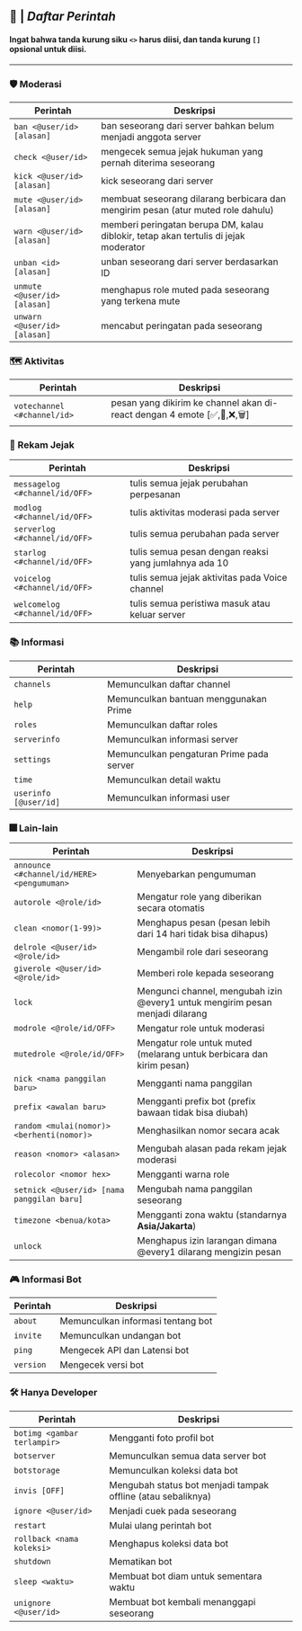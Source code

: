 ## 🍁 | _**Daftar Perintah**_

#### Ingat bahwa tanda kurung siku `<>` harus diisi, dan tanda kurung `[]` opsional untuk diisi.
---
### 🛡 Moderasi
| Perintah | Deskripsi |
| --- | --- |
| `ban <@user/id> [alasan]` | ban seseorang dari server bahkan belum menjadi anggota server |
| `check <@user/id>`| mengecek semua jejak hukuman yang pernah diterima seseorang |
| `kick <@user/id> [alasan]` | kick seseorang dari server |
| `mute <@user/id> [alasan]` | membuat seseorang dilarang berbicara dan mengirim pesan (atur muted role dahulu) |
| `warn <@user/id> [alasan]`| memberi peringatan berupa DM, kalau diblokir, tetap akan tertulis di jejak moderator |
| `unban <id> [alasan]`| unban seseorang dari server berdasarkan ID |
| `unmute <@user/id> [alasan]`| menghapus role muted pada seseorang yang terkena mute |
| `unwarn <@user/id> [alasan]` | mencabut peringatan pada seseorang |

### 🗺 Aktivitas
| Perintah | Deskripsi |
| --- | --- |
| `votechannel <#channel/id>` | pesan yang dikirim ke channel akan di-react dengan 4 emote  [✅,📝,❌,🗑] |

### 📜 Rekam Jejak
| Perintah | Deskripsi |
| --- | --- |
| `messagelog <#channel/id/OFF>` | tulis semua jejak perubahan perpesanan |
| `modlog <#channel/id/OFF>` | tulis aktivitas moderasi pada server |
| `serverlog <#channel/id/OFF>` | tulis semua perubahan pada server |
| `starlog <#channel/id/OFF>` | tulis semua pesan dengan reaksi yang jumlahnya ada 10 |
| `voicelog <#channel/id/OFF>` | tulis semua jejak aktivitas pada Voice channel |
| `welcomelog <#channel/id/OFF>` | tulis semua peristiwa masuk atau keluar server |

### 📚 Informasi
| Perintah | Deskripsi |
| --- | --- |
| `channels` | Memunculkan daftar channel |
| `help` | Memunculkan bantuan menggunakan Prime |
| `roles` | Memunculkan daftar roles |
| `serverinfo` | Memunculkan informasi server |
| `settings` | Memunculkan pengaturan Prime pada server |
| `time` | Memunculkan detail waktu |
| `userinfo [@user/id]` | Memunculkan informasi user |

### 🎆 Lain-lain
| Perintah | Deskripsi |
| --- | --- |
| `announce <#channel/id/HERE> <pengumuman>` | Menyebarkan pengumuman |
| `autorole <@role/id>` | Mengatur role yang diberikan secara otomatis |
| `clean <nomor(1-99)>` | Menghapus pesan (pesan lebih dari 14 hari tidak bisa dihapus) |
| `delrole <@user/id> <@role/id>` | Mengambil role dari seseorang |
| `giverole <@user/id> <@role/id>` | Memberi role kepada seseorang |
| `lock` | Mengunci channel, mengubah izin @every1 untuk mengirim pesan menjadi dilarang |
| `modrole <@role/id/OFF>` | Mengatur role untuk moderasi |
| `mutedrole <@role/id/OFF>` | Mengatur role untuk muted (melarang untuk berbicara dan kirim pesan) |
| `nick <nama panggilan baru>` | Mengganti nama panggilan |
| `prefix <awalan baru>` | Mengganti prefix bot (prefix bawaan tidak bisa diubah) |
| `random <mulai(nomor)> <berhenti(nomor)>` | Menghasilkan nomor secara acak |
| `reason <nomor> <alasan>` | Mengubah alasan pada rekam jejak moderasi |
| `rolecolor <nomor hex>` | Mengganti warna role |
| `setnick <@user/id> [nama panggilan baru]` | Mengubah nama panggilan seseorang |
| `timezone <benua/kota>` | Mengganti zona waktu (standarnya **Asia/Jakarta**) |
| `unlock` | Menghapus izin larangan dimana @every1 dilarang mengizin pesan|

### 🎮 Informasi Bot
| Perintah | Deskripsi |
| --- | --- |
| `about` | Memunculkan informasi tentang bot |
| `invite` | Memunculkan undangan bot |
| `ping` | Mengecek API dan Latensi bot |
| `version` | Mengecek versi bot |

### 🛠 Hanya Developer
| Perintah | Deskripsi |
| --- | --- |
| `botimg <gambar terlampir>` | Mengganti foto profil bot |
| `botserver` | Memunculkan semua data server bot |
| `botstorage` | Memunculkan koleksi data bot |
| `invis [OFF]` | Mengubah status bot menjadi tampak offline (atau sebaliknya) |
| `ignore <@user/id>` | Menjadi cuek pada seseorang |
| `restart` | Mulai ulang perintah bot |
| `rollback <nama koleksi>` | Menghapus koleksi data bot |
| `shutdown` | Mematikan bot |
| `sleep <waktu>` | Membuat bot diam untuk sementara waktu |
| `unignore <@user/id>` | Membuat bot kembali menanggapi seseorang |


